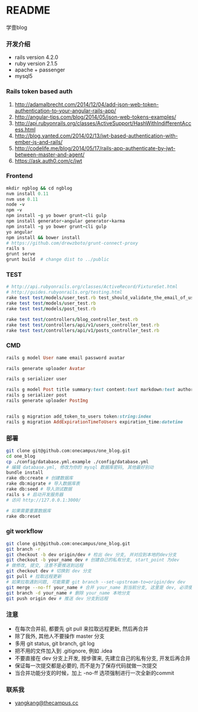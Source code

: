 # README #

学壹blog

### 开发介绍 ###

* rails version 4.2.0
* ruby version 2.1.5
* apache + passenger
* mysql5

### Rails token based auth

1. http://adamalbrecht.com/2014/12/04/add-json-web-token-authentication-to-your-angular-rails-app/
2. http://angular-tips.com/blog/2014/05/json-web-tokens-examples/
3. http://api.rubyonrails.org/classes/ActiveSupport/HashWithIndifferentAccess.html
4. http://blog.yanted.com/2014/02/13/jwt-based-authentication-with-ember-js-and-rails/
5. http://codelife.me/blog/2014/05/17/rails-app-authenticate-by-jwt-between-master-and-agent/
6. https://ask.auth0.com/c/jwt

### Frontend ###

```ruby
mkdir ngblog && cd ngblog
nvm install 0.11
nvm use 0.11
node -v
npm -v
npm install -g yo bower grunt-cli gulp
npm install generator-angular generator-karma
npm install -g yo bower grunt-cli gulp
yo angular
npm install && bower install
# https://github.com/drewzboto/grunt-connect-proxy
rails s
grunt serve
grunt build  # change dist to ../public
```

### TEST ###

```ruby
# http://api.rubyonrails.org/classes/ActiveRecord/FixtureSet.html
# http://guides.rubyonrails.org/testing.html
rake test test/models/user_test.rb test_should_validate_the_email_of_user_two
rake test test/models/user_test.rb
rake test test/models/post_test.rb

rake test test/controllers/blog_controller_test.rb
rake test test/controllers/api/v1/users_controller_test.rb
rake test test/controllers/api/v1/posts_controller_test.rb
```

### CMD ###

```ruby
rails g model User name email password avatar

rails generate uploader Avatar

rails g serializer user

rails g model Post title summary:text content:text markdown:text author img user_id:integer publish_time:datetime is_recommend:integer is_published:integer can_comment:integer
rails g serializer post
rails generate uploader PostImg


rails g migration add_token_to_users token:string:index
rails g migration AddExpirationTimeToUsers expiration_time:datetime
```

### 部署 ###

```bash
git clone git@github.com:onecampus/one_blog.git
cd one_blog
cp ./config/database.yml.example ./config/database.yml
# 编辑 database.yml, 修改为你的 mysql 数据库密码, 其他最好别动
bundle install
rake db:create # 创建数据库
rake db:migrate # 导入数据库表
rake db:seed # 导入测试数据
rails s # 启动开发服务器
# 访问 http://127.0.0.1:3000/

# 如果需要重置数据库
rake db:reset
```

### git workflow

```bash
git clone git@github.com:onecampus/one_blog.git
git branch -r
git checkout -b dev origin/dev # 检出 dev 分支, 并对应到本地的dev分支
git checkout -b your_name dev # 创建自己的私有分支, start_point 为dev
# 做修改, 提交, 注意不要推送到远程
git checkout dev # 切换到 dev 分支
git pull # 拉取远程更新
# 如果拉取遇到问题, 可能需要 git branch --set-upstream-to=origin/dev dev
git merge --no-ff your_name # 合并 your_name 到当前分支, 这里是 dev, 必须使用 --no-ff
git branch -d your_name # 删除 your_name 本地分支
git push origin dev # 推送 dev 分支到远程
```

### 注意 ###

* 在每次合并前, 都要先 git pull 来拉取远程更新, 然后再合并
* 除了我外, 其他人不要操作 master 分支
* 多用 git status, git branch, git log
* 把不用的文件加入到 .gitignore, 例如 .idea
* 不要直接在 dev 分支上开发, 按步骤来, 先建立自己的私有分支, 开发后再合并
* 保证每一次提交都是必要的, 而不是为了保存代码就做一次提交
* 当合并功能分支的时候，加上 -no-ff 选项强制进行一次全新的commit

### 联系我 ###

* yangkang@thecampus.cc
